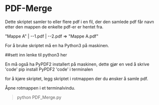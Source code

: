 # PDF-Merge
Dette skriptet samler to eller flere pdf i en fil, der den samlede pdf får navn etter den mappen de enkelte pdf-er er hentet fra.

"Mappe A"
|
--1.pdf
|
--2.pdf
=> "Mappe A.pdf"

For å bruke skriptet må en ha Python3 på maskinen.

##sett inn lenke til python3 her

En må også ha PyPDF2 installert på maskinen, dette gjør en ved å skrive 
'code' pip install PyPDF2 'code' 
i terminalen

for å kjøre skriptet, legg skriptet i rotmappen der du ønsker å samle pdf.

Åpne rotmappen i et terminalvindu.

>python PDF_Merge.py


